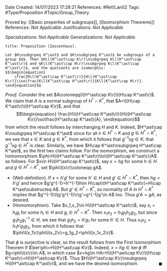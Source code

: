 <div class="topSpace"></div>

Date Created: 14/07/2023 17:28:21
References: #Ref/Lan02
Tags: #Type/Proposition #Topic/Group_Theory

Proved by: [[Basic properties of subgroups]], [[Isomorphism Theorems]]
References: <i>Not Applicable</i>
Justifications: <i>Not Applicable</i>

Specializations: <i>Not Applicable</i>
Generalizations: <i>Not Applicable</i>

``` ad-Proposition
title: Proposition (Zassenhaus).

Let $H\nsubgrpeq H^\ast$ and $K\nsubgrpeq K^\ast$ be subgroups of a group $G$. Then $H\l(H^\ast\cap K\r)\nsubgrpeq H\l(H^\ast\cap K^\ast\r)$ and $K\l(K^\ast\cap H\r)\nsubgrpeq K\l(K^\ast\cap H^\ast\r)$, and the quotients are isomorphic:
$$\begin{equation}
    \frac{H\l(H^\ast\cap K^\ast\r)}{H\l(H^\ast\cap K\r)}\iso\frac{K\l(K^\ast\cap H^\ast\r)}{K\l(K^\ast\cap H\r)}.
\end{equation}$$

```

<i>Proof.</i> Consider the set $A\coloneqq\l(H^\ast\cap K\r)\l(H\cap K^\ast\r)$. We claim that $A$ is a normal subgroup of $H^\ast\cap K^\ast$, that $A=\l(H\cap K^\ast\r)\l(H^\ast\cap K\r)$, and that
$$\begin{equation}
    \frac{H\l(H^\ast\cap K^\ast\r)}{H\l(H^\ast\cap K\r)}\iso\frac{H^\ast\cap K^\ast}{A},
\end{equation}$$
from which the result follows by interchanging $H$ and $K$. Indeed, $H^\ast\cap K\nsubgrpeq H^\ast\cap K^\ast$ since for all $x\in H^\ast\cap K$ and $g\in H^\ast\cap K^\ast$, we see that $x\in K$ and $g\in K^\ast$, from which it follows that $g^{-1}xg\in K$; that $g^{-1}xg\in H^\ast$ is clear. Similarly, we have $H\cap K^\ast\nsubgrpeq H^\ast\cap K^\ast$, so the first two claims follow. For the isomorphism, we construct a homomorphism $\phi:H\l(H^\ast\cap K^\ast\r)\to\l(H^\ast\cap K^\ast\r)/A$ as follows. For $x\in H\l(H^\ast\cap K^\ast\r)$, say $x=hg$ for some $h\in H$ and $g\in H^\ast\cap K^\ast$, set $\phi\l(x\r)\coloneqq gA$.
* (Well-definition). If $x=h'g'$ for some $h'\in H$ and $g'\in H^\ast\cap K^\ast$, then $hg=h'g'$ and hence $g'g^{-1}=h'^{-1}h\in H\cap\l(H^\ast\cap K^\ast\r)=H\cap K^\ast\substructeq A$. But $g'\in H^\ast\cap K^\ast$, so normality of $A$ in $H^\ast\cap K^\ast$ implies that $g'^{-1}\l(g'g^{-1}\r)g'=g^{-1}g'\in A$ too. Thus $g'A=gA$, as desired.
* (Homomorphism). Take $x_1,x_2\in H\l(H^\ast\cap K^\ast\r)$, say $x_i=h_ig_i$ for some $h_i\in H$ and $g_i\in H^\ast\cap K^\ast$. Then $x_1x_2=h_1g_1h_2g_2$, but since $g_1h_2g_1^{-1}\in H$, we see that $g_1h_2=h'g_1$ for some $h'\in H$. Thus $x_1x_2=h_1h'g_1g_2$, from which it follows that $\phi\l(x_1\r)\phi\l(x_2\r)=g_1g_2=\phi\l(x_1x_2\r)$.

That $\phi$ is surjective is clear, so the result follows from the First Isomorphism Theorem if $\ker\phi=H\l(H^\ast\cap K\r)$. Indeed, $x=hg\in\ker\phi$ iff $g=\phi\l(x\r)\in A$, in which case $x=hg\in HA=H\l(H^\ast\cap K\r)\l(H\cap K^\ast\r)=H\l(H^\ast\cap K\r)$. Thus $H\l(H^\ast\cap K\r)\nsubgrpeq H\l(H^\ast\cap K^\ast\r)$, and we have the desired isomorphism.<span style="float:right;">$\blacksquare$</span>
